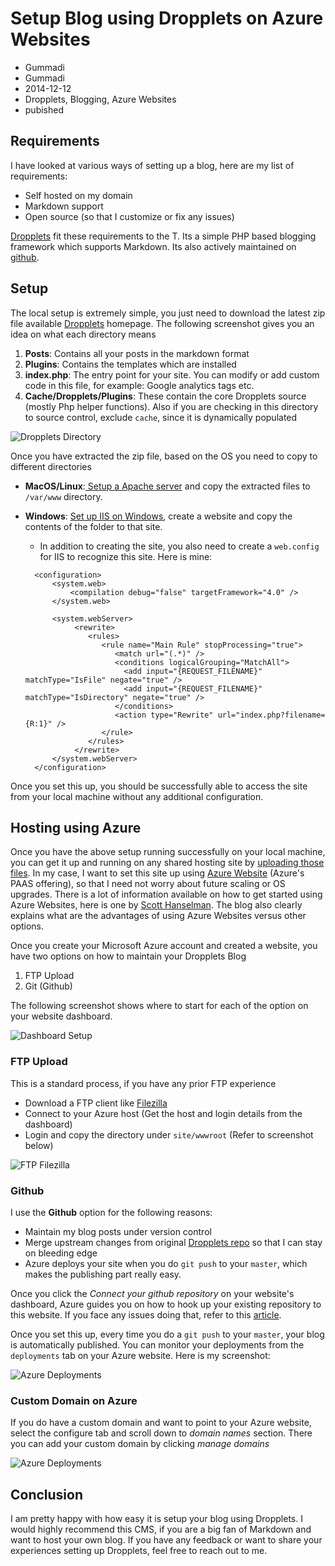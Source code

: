 # Setup Blog using Dropplets on Azure Websites
- Gummadi
- Gummadi
- 2014-12-12
- Dropplets, Blogging, Azure Websites
- pubished

## Requirements ##

I have looked at various ways of setting up a blog, here are my list of requirements:

- Self hosted on my domain
- Markdown support
- Open source (so that I customize or fix any issues)

[Dropplets](http://dropplets.com/) fit these requirements to the T. Its a simple PHP based blogging framework which supports Markdown. Its also actively maintained on [github](https://github.com/Circa75/dropplets). 

## Setup ##

The local setup is extremely simple, you just need to download the latest zip file available [Dropplets](http://dropplets.com/) homepage. The following screenshot gives you an idea on what each directory means

1. **Posts**: Contains all your posts in the markdown format
2. **Plugins**: Contains the templates which are installed
3. **index.php**: The entry point for your site. You can modify or add custom code in this file, for example: Google analytics tags etc.
4. **Cache/Dropplets/Plugins**: These contain the core Dropplets source (mostly Php helper functions). Also if you are checking in this directory to source control, exclude `cache`, since it is dynamically populated 

![Dropplets Directory](http://googledrive.com/host/0B-_fDRYNhz_Rdi1VSnVIN01WbUk/dropplets_directory.png)

Once you have extracted the zip file, based on the OS you need to copy to different directories 

* **MacOS/Linux**:[ Setup a Apache server](https://www.digitalocean.com/community/tutorials/how-to-set-up-apache-virtual-hosts-on-ubuntu-14-04-lts) and copy the extracted files to `/var/www` directory.
* **Windows**: [Set up IIS on Windows](http://support.microsoft.com/kb/323972), create a website and copy the contents of the folder to that site.
	* In addition to creating the site, you also need to create a `web.config` for IIS to recognize this site. Here is mine:

	<?xml version="1.0"?>
		<configuration>
		    <system.web>
		        <compilation debug="false" targetFramework="4.0" />
		    </system.web>
	
	    	<system.webServer>
		         <rewrite>
		            <rules>
		               <rule name="Main Rule" stopProcessing="true">
		                  <match url="(.*)" />
		                  <conditions logicalGrouping="MatchAll">
		                    <add input="{REQUEST_FILENAME}" matchType="IsFile" negate="true" />
		                    <add input="{REQUEST_FILENAME}" matchType="IsDirectory" negate="true" />
		                  </conditions>
		                  <action type="Rewrite" url="index.php?filename={R:1}" />
		               </rule>
		            </rules>
		         </rewrite>
	      	</system.webServer>
		</configuration>

Once you set this up, you should be successfully able to access the site from your local machine without any additional configuration. 

## Hosting using Azure ##

Once you have the above setup running successfully on your local machine, you can get it up and running on any shared hosting site by [uploading those files](http://webdesign.tutsplus.com/articles/how-to-get-dropplets-cms-up-and-running--cms-19835). In my case, I want to set this site up using [Azure Website](http://azure.microsoft.com/en-us/services/websites/) (Azure's PAAS offering), so that I need not worry about future scaling or OS upgrades. There is a lot of information available on how to get started using Azure Websites, here is one by [Scott Hanselman](http://www.hanselman.com/blog/PennyPinchingInTheCloudWhenDoAzureWebsitesMakeSense.aspx). The blog also clearly explains what are the advantages of using Azure Websites versus other options.   

Once you create your Microsoft Azure account and created a website, you have two options on how to maintain your Dropplets Blog

1. FTP Upload
2. Git (Github)

The following screenshot shows where to start for each of the option on your website dashboard.

![Dashboard Setup](http://googledrive.com/host/0B-_fDRYNhz_Rdi1VSnVIN01WbUk/dashboardsetup.png)

### FTP Upload ###

This is a standard process, if you have any prior FTP experience

* Download a FTP client like [Filezilla](https://filezilla-project.org/)
* Connect to your Azure host (Get the host and login details from the dashboard)
* Login and copy the directory under `site/wwwroot` (Refer to screenshot below)  

![FTP Filezilla](http://googledrive.com/host/0B-_fDRYNhz_Rdi1VSnVIN01WbUk/ftpfilezilla.png)

### Github ###

I use the **Github** option for the following reasons:

* Maintain my blog posts under version control
* Merge upstream changes from original [Dropplets repo](https://github.com/circa75/dropplets) so that I can stay on bleeding edge
* Azure deploys your site when you do `git push` to your `master`, which makes the publishing part really easy. 

Once you click the *Connect your github repository* on your website's dashboard, Azure guides you on how to hook up your existing repository to this website. If you face any issues doing that, refer to this [article](http://azure.microsoft.com/en-us/documentation/articles/web-sites-publish-source-control/#Step7).

Once you set this up, every time you do a `git push` to your `master`, your blog is automatically published. You can monitor your deployments from the `deployments` tab on your Azure website. Here is my screenshot:

![Azure Deployments](http://googledrive.com/host/0B-_fDRYNhz_Rdi1VSnVIN01WbUk/azure_deployments.png)

### Custom Domain on Azure ###

If you do have a custom domain and want to point to your Azure website, select the configure tab and scroll down to *domain names* section. There you can add your custom domain by clicking *manage domains*

![Azure Deployments](http://googledrive.com/host/0B-_fDRYNhz_Rdi1VSnVIN01WbUk/domain_name.png)


## Conclusion ##

I am pretty happy with how easy it is setup your blog using Dropplets. I would highly recommend this CMS, if you are a big fan of Markdown and want to host your own blog. If you have any feedback or want to share your experiences setting up Dropplets, feel free to reach out to me.  

